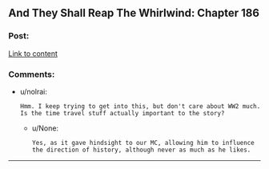## And They Shall Reap The Whirlwind: Chapter 186

### Post:

[Link to content](http://otherhistory.proboards.com/post/5628/thread)

### Comments:

- u/nolrai:
  ```
  Hmm. I keep trying to get into this, but don't care about WW2 much. Is the time travel stuff actually important to the story?
  ```

  - u/None:
    ```
    Yes, as it gave hindsight to our MC, allowing him to influence the direction of history, although never as much as he likes.
    ```

---

